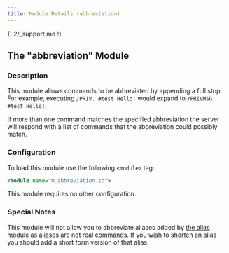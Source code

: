 ```yaml
---
title: Module Details (abbreviation)
---
```


{! 2/_support.md !}

## The "abbreviation" Module

### Description

This module allows commands to be abbreviated by appending a full stop. For example, executing `/PRIV. #test Hello!` would expand to `/PRIVMSG #test Hello!`.

If more than one command matches the specified abbreviation the server will respond with a list of commands that the abbreviation could possibly match.

### Configuration

To load this module use the following `<module>` tag:

```xml
<module name="m_abbreviation.so">
```

This module requires no other configuration.

### Special Notes

This module will not allow you to abbreviate aliases added by [the alias module](/2/modules/alias) as aliases are not real commands. If you wish to shorten an alias you should add a short form version of that alias.
